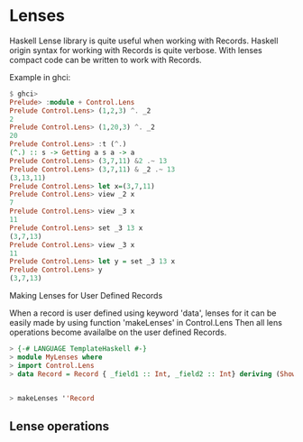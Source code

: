 Lenses
=======

Haskell Lense library is quite useful when working with Records.
Haskell origin syntax for working with Records is quite verbose.
With lenses compact code can be written to work with Records.


Example in ghci:
``` Haskell
$ ghci>
Prelude> :module + Control.Lens
Prelude Control.Lens> (1,2,3) ^. _2
2
Prelude Control.Lens> (1,20,3) ^. _2
20
Prelude Control.Lens> :t (^.)
(^.) :: s -> Getting a s a -> a
Prelude Control.Lens> (3,7,11) &2 .~ 13
Prelude Control.Lens> (3,7,11) & _2 .~ 13
(3,13,11)
Prelude Control.Lens> let x=(3,7,11)
Prelude Control.Lens> view _2 x
7
Prelude Control.Lens> view _3 x
11
Prelude Control.Lens> set _3 13 x
(3,7,13)
Prelude Control.Lens> view _3 x
11
Prelude Control.Lens> let y = set _3 13 x
Prelude Control.Lens> y
(3,7,13)
```

Making Lenses for User Defined Records

When a record is user defined using keyword 'data', lenses for it can be easily made by using function 'makeLenses' in Control.Lens
Then all lens operations become availalbe on the user defined Records. 
```Haskell
> {-# LANGUAGE TemplateHaskell #-}
> module MyLenses where
> import Control.Lens
> data Record = Record { _field1 :: Int, _field2 :: Int} deriving (Show)


> makeLenses ''Record
```
Lense operations
-----------------


